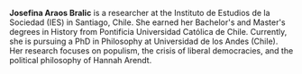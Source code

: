 **Josefina Araos Bralic** is a researcher at the Instituto de Estudios de la Sociedad (IES) in Santiago, Chile. She earned
her Bachelor's and Master's degrees in History from Pontificia Universidad Católica de Chile. Currently, she is pursuing
a PhD in Philosophy at Universidad de los Andes (Chile). Her research focuses on populism, the crisis of liberal
democracies, and the political philosophy of Hannah Arendt.
